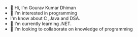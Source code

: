 - 👋 Hi, I’m Gourav Kumar Dhiman
- 👀 I’m interested in programming
- I'm know about C ,Java and DSA.
- 🌱 I’m currently learning .NET.
- 💞️ I’m looking to collaborate on knowledge of programming


<!---
Gourav224/Gourav224 is a ✨ special ✨ repository because its `README.md` (this file) appears on your GitHub profile.
You can click the Preview link to take a look at your changes.
--->
